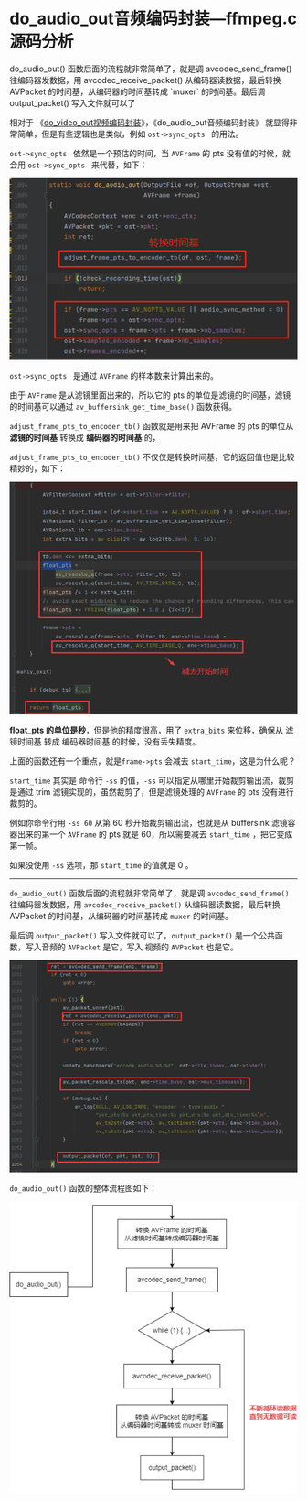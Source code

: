 # do_audio_out音频编码封装—ffmpeg.c源码分析

<div id="meta-description---">do_audio_out() 函数后面的流程就非常简单了，就是调 avcodec_send_frame() 往编码器发数据，用 avcodec_receive_packet() 从编码器读数据，最后转换 AVPacket 的时间基，从编码器的时间基转成 `muxer` 的时间基。最后调 output_packet() 写入文件就可以了</div>

相对于 《[do_video_out视频编码封装](https://ffmpeg.xianwaizhiyin.net/ffmpeg/do_video_out.html)》，《do_audio_out音频编码封装》 就显得非常简单，但是有些逻辑也是类似，例如 `ost->sync_opts ` 的用法。

`ost->sync_opts ` 依然是一个预估的时间，当 `AVFrame` 的 pts 没有值的时候，就会用 `ost->sync_opts ` 来代替，如下：

![1-1](do_audio_out\1-1.png)

 `ost->sync_opts ` 是通过 `AVFrame` 的样本数来计算出来的。

由于 `AVFrame` 是从滤镜里面出来的，所以它的 pts 的单位是滤镜的时间基，滤镜的时间基可以通过 `av_buffersink_get_time_base()` 函数获得。

`adjust_frame_pts_to_encoder_tb()` 函数就是用来把 AVFrame 的 pts 的单位从 **滤镜的时间基** 转换成 **编码器的时间基** 的，

`adjust_frame_pts_to_encoder_tb()` 不仅仅是转换时间基，它的返回值也是比较精妙的，如下：

![1-2](do_audio_out\1-2.png)

**float_pts 的单位是秒**，但是他的精度很高，用了 `extra_bits` 来位移，确保从 滤镜时间基 转成 编码器时间基 的时候，没有丢失精度。

上面的函数还有一个重点，就是`frame->pts` 会减去 `start_time`，这是为什么呢？

`start_time` 其实是 命令行 `-ss` 的值，`-ss` 可以指定从哪里开始裁剪输出流，裁剪是通过 trim 滤镜实现的，虽然裁剪了，但是滤镜处理的 `AVFrame` 的 pts 没有进行裁剪的。

例如你命令行用 `-ss 60` 从第 60 秒开始裁剪输出流，也就是从 buffersink 滤镜容器出来的第一个 `AVFrame` 的 pts 就是 60，所以需要减去 `start_time` ，把它变成第一帧。

如果没使用 `-ss` 选项，那 `start_time` 的值就是 0 。

---

`do_audio_out()` 函数后面的流程就非常简单了，就是调 `avcodec_send_frame()` 往编码器发数据，用 `avcodec_receive_packet()` 从编码器读数据，最后转换 AVPacket 的时间基，从编码器的时间基转成 `muxer` 的时间基。

最后调 `output_packet()` 写入文件就可以了。`output_packet()` 是一个公共函数，写入音频的 `AVPacket` 是它，写入 视频的 `AVPacket` 也是它。

![1-3](do_audio_out\1-3.png)

`do_audio_out()` 函数的整体流程图如下：

![1-4](do_audio_out\1-4.jpg)

